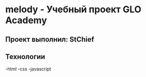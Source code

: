 # melody - Учебный проект GLO Academy
## Проект выполнил: StChief

## Технологии
-html
-css
-javascript
